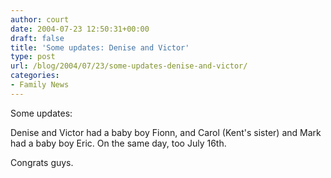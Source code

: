 ```yaml
---
author: court
date: 2004-07-23 12:50:31+00:00
draft: false
title: 'Some updates: Denise and Victor'
type: post
url: /blog/2004/07/23/some-updates-denise-and-victor/
categories:
- Family News
---
```


Some updates:

Denise and Victor had a baby boy Fionn, and Carol (Kent's sister) and Mark had a baby boy Eric.  On the same day, too July 16th.

Congrats guys.

